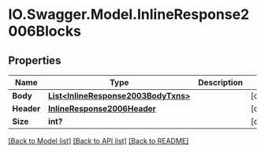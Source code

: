 # IO.Swagger.Model.InlineResponse2006Blocks
## Properties

Name | Type | Description | Notes
------------ | ------------- | ------------- | -------------
**Body** | [**List&lt;InlineResponse2003BodyTxns&gt;**](InlineResponse2003BodyTxns.md) |  | [optional] 
**Header** | [**InlineResponse2006Header**](InlineResponse2006Header.md) |  | [optional] 
**Size** | **int?** |  | [optional] 

[[Back to Model list]](../README.md#documentation-for-models) [[Back to API list]](../README.md#documentation-for-api-endpoints) [[Back to README]](../README.md)

